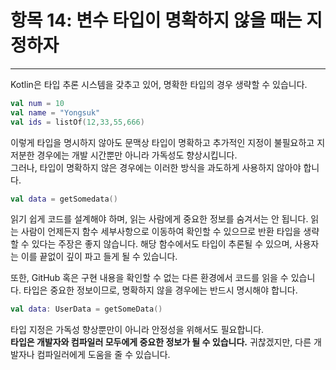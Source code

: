 # 항목 14: 변수 타입이 명확하지 않을 때는 지정하자

---

Kotlin은 타입 추론 시스템을 갖추고 있어, 명확한 타입의 경우 생략할 수 있습니다.

```kotlin
val num = 10
val name = "Yongsuk"
val ids = listOf(12,33,55,666)
```

이렇게 타입을 명시하지 않아도 문맥상 타입이 명확하고 추가적인 지정이 불필요하고 지저분한 경우에는 개발 시간뿐만 아니라 가독성도 향상시킵니다.   
그러나, 타입이 명확하지 않은 경우에는 이러한 방식을 과도하게 사용하지 않아야 합니다.

```kotlin
val data = getSomedata()
```

읽기 쉽게 코드를 설계해야 하며, 읽는 사람에게 중요한 정보를 숨겨서는 안 됩니다. 
읽는 사람이 언제든지 함수 세부사항으로 이동하여 확인할 수 있으므로 반환 타입을 생략할 수 있다는 주장은 좋지 않습니다.
해당 함수에서도 타입이 추론될 수 있으며, 사용자는 이를 끝없이 깊이 파고 들게 될 수 있습니다.

또한, GitHub 혹은 구현 내용을 확인할 수 없는 다른 환경에서 코드를 읽을 수 있습니다.
타입은 중요한 정보이므로, 명확하지 않을 경우에는 반드시 명시해야 합니다.


```kotlin
val data: UserData = getSomeData()
```

타입 지정은 가독성 향상뿐만이 아니라 안정성을 위해서도 필요합니다.  
**타입은 개발자와 컴파일러 모두에게 중요한 정보가 될 수 있습니다.** 귀찮겠지만, 다른 개발자나 컴파일러에게 도움을 줄 수 있습니다.